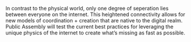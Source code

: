 In contrast to the physical world, only one degree of seperation lies between everyone on the internet. This heightened connectivity allows for new models of coordination + creation that are native to the digital realm. Public Assembly will test the current best practices for leveraging the unique physics of the internet to create what’s missing as fast as possible.